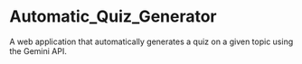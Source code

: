 # Automatic_Quiz_Generator
A web application that automatically generates a quiz on a given topic using the Gemini API.
